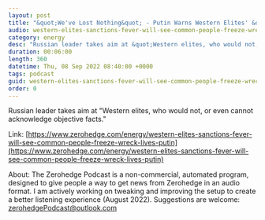 ```yaml
---
layout: post
title: "&quot;We've Lost Nothing&quot; - Putin Warns Western Elites' &quot;Sanctions Fever&quot; Will See European People &quot;Freeze&quot;"
audio: western-elites-sanctions-fever-will-see-common-people-freeze-wreck-lives-putin-2
category: energy
desc: "Russian leader takes aim at &quot;Western elites, who would not, or even cannot acknowledge objective facts.&quot;"
duration: 00:06:00
length: 360
datetime: Thu, 08 Sep 2022 08:40:00 +0000
tags: podcast
guid: western-elites-sanctions-fever-will-see-common-people-freeze-wreck-lives-putin-0
order: 0
---
```

Russian leader takes aim at &quot;Western elites, who would not, or even cannot acknowledge objective facts.&quot;

Link: [https://www.zerohedge.com/energy/western-elites-sanctions-fever-will-see-common-people-freeze-wreck-lives-putin](https://www.zerohedge.com/energy/western-elites-sanctions-fever-will-see-common-people-freeze-wreck-lives-putin)

About: The Zerohedge Podcast is a non-commercial, automated program, designed to give people a way to get news from Zerohedge in an audio format.  I am actively working on tweaking and improving the setup to create a better listening experience (August 2022).  Suggestions are welcome: [zerohedgePodcast@outlook.com](mailto:zerohedgePodcast@outlook.com)